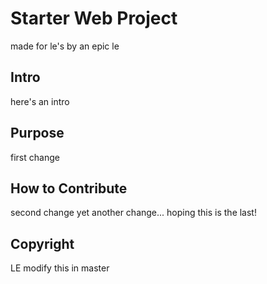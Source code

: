 # Starter Web Project

made for le's by an epic le

## Intro

here's an intro

## Purpose

first change 

## How to Contribute

second change
yet another change...
hoping this is the last!

## Copyright

LE
modify this in master 
